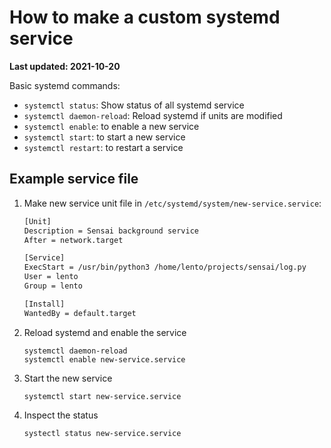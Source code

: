 # How to make a custom systemd service

**Last updated: 2021-10-20**

Basic systemd commands:

- `systemctl status`: Show status of all systemd service
- `systemctl daemon-reload`: Reload systemd if units are modified
- `systemctl enable`: to enable a new service
- `systemctl start`: to start a new service
- `systemctl restart`: to restart a service


## Example service file

1. Make new service unit file in `/etc/systemd/system/new-service.service`:

    ```bash
    [Unit]
    Description = Sensai background service
    After = network.target

    [Service]
    ExecStart = /usr/bin/python3 /home/lento/projects/sensai/log.py
    User = lento
    Group = lento

    [Install]
    WantedBy = default.target
    ```

2. Reload systemd and enable the service

    ```
    systemctl daemon-reload
    systemctl enable new-service.service
    ```

3. Start the new service

    ```
    systemctl start new-service.service
    ```

4. Inspect the status

    ```
    systectl status new-service.service
    ```
